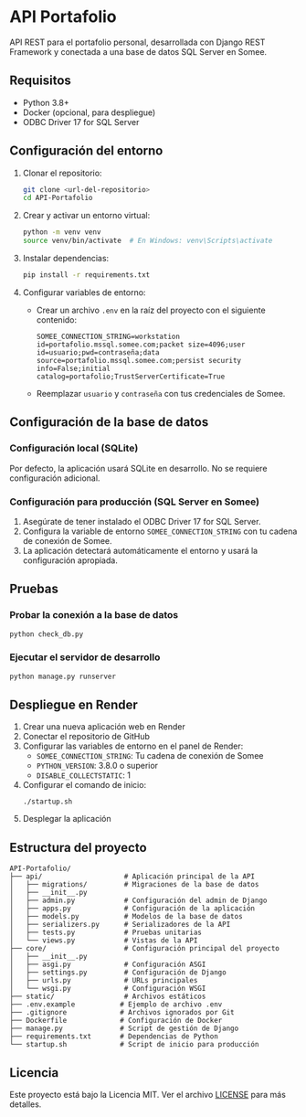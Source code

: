 # API Portafolio

API REST para el portafolio personal, desarrollada con Django REST Framework y conectada a una base de datos SQL Server en Somee.

## Requisitos

- Python 3.8+
- Docker (opcional, para despliegue)
- ODBC Driver 17 for SQL Server

## Configuración del entorno

1. Clonar el repositorio:
   ```bash
   git clone <url-del-repositorio>
   cd API-Portafolio
   ```

2. Crear y activar un entorno virtual:
   ```bash
   python -m venv venv
   source venv/bin/activate  # En Windows: venv\Scripts\activate
   ```

3. Instalar dependencias:
   ```bash
   pip install -r requirements.txt
   ```

4. Configurar variables de entorno:
   - Crear un archivo `.env` en la raíz del proyecto con el siguiente contenido:
     ```
     SOMEE_CONNECTION_STRING=workstation id=portafolio.mssql.somee.com;packet size=4096;user id=usuario;pwd=contraseña;data source=portafolio.mssql.somee.com;persist security info=False;initial catalog=portafolio;TrustServerCertificate=True
     ```
   - Reemplazar `usuario` y `contraseña` con tus credenciales de Somee.

## Configuración de la base de datos

### Configuración local (SQLite)

Por defecto, la aplicación usará SQLite en desarrollo. No se requiere configuración adicional.

### Configuración para producción (SQL Server en Somee)

1. Asegúrate de tener instalado el ODBC Driver 17 for SQL Server.
2. Configura la variable de entorno `SOMEE_CONNECTION_STRING` con tu cadena de conexión de Somee.
3. La aplicación detectará automáticamente el entorno y usará la configuración apropiada.

## Pruebas

### Probar la conexión a la base de datos

```bash
python check_db.py
```

### Ejecutar el servidor de desarrollo

```bash
python manage.py runserver
```

## Despliegue en Render

1. Crear una nueva aplicación web en Render
2. Conectar el repositorio de GitHub
3. Configurar las variables de entorno en el panel de Render:
   - `SOMEE_CONNECTION_STRING`: Tu cadena de conexión de Somee
   - `PYTHON_VERSION`: 3.8.0 o superior
   - `DISABLE_COLLECTSTATIC`: 1
4. Configurar el comando de inicio:
   ```
   ./startup.sh
   ```
5. Desplegar la aplicación

## Estructura del proyecto

```
API-Portafolio/
├── api/                    # Aplicación principal de la API
│   ├── migrations/         # Migraciones de la base de datos
│   ├── __init__.py
│   ├── admin.py            # Configuración del admin de Django
│   ├── apps.py             # Configuración de la aplicación
│   ├── models.py           # Modelos de la base de datos
│   ├── serializers.py      # Serializadores de la API
│   ├── tests.py            # Pruebas unitarias
│   └── views.py            # Vistas de la API
├── core/                   # Configuración principal del proyecto
│   ├── __init__.py
│   ├── asgi.py             # Configuración ASGI
│   ├── settings.py         # Configuración de Django
│   ├── urls.py             # URLs principales
│   └── wsgi.py             # Configuración WSGI
├── static/                 # Archivos estáticos
├── .env.example           # Ejemplo de archivo .env
├── .gitignore             # Archivos ignorados por Git
├── Dockerfile             # Configuración de Docker
├── manage.py              # Script de gestión de Django
├── requirements.txt       # Dependencias de Python
└── startup.sh             # Script de inicio para producción
```

## Licencia

Este proyecto está bajo la Licencia MIT. Ver el archivo [LICENSE](LICENSE) para más detalles.
